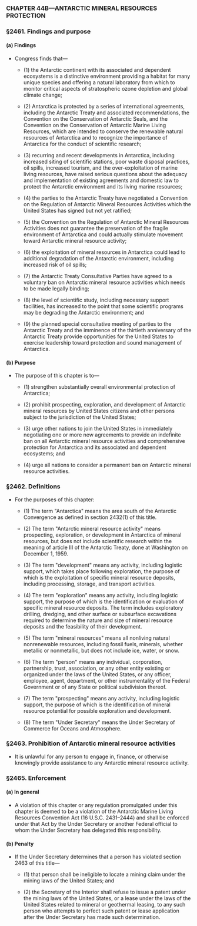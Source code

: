 ### **CHAPTER 44B—ANTARCTIC MINERAL RESOURCES PROTECTION**

### §2461. Findings and purpose
#### (a) Findings
* Congress finds that—

  * (1) the Antarctic continent with its associated and dependent ecosystems is a distinctive environment providing a habitat for many unique species and offering a natural laboratory from which to monitor critical aspects of stratospheric ozone depletion and global climate change;

  * (2) Antarctica is protected by a series of international agreements, including the Antarctic Treaty and associated recommendations, the Convention on the Conservation of Antarctic Seals, and the Convention on the Conservation of Antarctic Marine Living Resources, which are intended to conserve the renewable natural resources of Antarctica and to recognize the importance of Antarctica for the conduct of scientific research;

  * (3) recurring and recent developments in Antarctica, including increased siting of scientific stations, poor waste disposal practices, oil spills, increased tourism, and the over-exploitation of marine living resources, have raised serious questions about the adequacy and implementation of existing agreements and domestic law to protect the Antarctic environment and its living marine resources;

  * (4) the parties to the Antarctic Treaty have negotiated a Convention on the Regulation of Antarctic Mineral Resources Activities which the United States has signed but not yet ratified;

  * (5) the Convention on the Regulation of Antarctic Mineral Resources Activities does not guarantee the preservation of the fragile environment of Antarctica and could actually stimulate movement toward Antarctic mineral resource activity;

  * (6) the exploitation of mineral resources in Antarctica could lead to additional degradation of the Antarctic environment, including increased risk of oil spills;

  * (7) the Antarctic Treaty Consultative Parties have agreed to a voluntary ban on Antarctic mineral resource activities which needs to be made legally binding;

  * (8) the level of scientific study, including necessary support facilities, has increased to the point that some scientific programs may be degrading the Antarctic environment; and

  * (9) the planned special consultative meeting of parties to the Antarctic Treaty and the imminence of the thirtieth anniversary of the Antarctic Treaty provide opportunities for the United States to exercise leadership toward protection and sound management of Antarctica.

#### (b) Purpose
* The purpose of this chapter is to—

  * (1) strengthen substantially overall environmental protection of Antarctica;

  * (2) prohibit prospecting, exploration, and development of Antarctic mineral resources by United States citizens and other persons subject to the jurisdiction of the United States;

  * (3) urge other nations to join the United States in immediately negotiating one or more new agreements to provide an indefinite ban on all Antarctic mineral resource activities and comprehensive protection for Antarctica and its associated and dependent ecosystems; and

  * (4) urge all nations to consider a permanent ban on Antarctic mineral resource activities.

### §2462. Definitions
* For the purposes of this chapter:

  * (1) The term "Antarctica" means the area south of the Antarctic Convergence as defined in section 2432(1) of this title.

  * (2) The term "Antarctic mineral resource activity" means prospecting, exploration, or development in Antarctica of mineral resources, but does not include scientific research within the meaning of article III of the Antarctic Treaty, done at Washington on December 1, 1959.

  * (3) The term "development" means any activity, including logistic support, which takes place following exploration, the purpose of which is the exploitation of specific mineral resource deposits, including processing, storage, and transport activities.

  * (4) The term "exploration" means any activity, including logistic support, the purpose of which is the identification or evaluation of specific mineral resource deposits. The term includes exploratory drilling, dredging, and other surface or subsurface excavations required to determine the nature and size of mineral resource deposits and the feasibility of their development.

  * (5) The term "mineral resources" means all nonliving natural nonrenewable resources, including fossil fuels, minerals, whether metallic or nonmetallic, but does not include ice, water, or snow.

  * (6) The term "person" means any individual, corporation, partnership, trust, association, or any other entity existing or organized under the laws of the United States, or any officer, employee, agent, department, or other instrumentality of the Federal Government or of any State or political subdivision thereof.

  * (7) The term "prospecting" means any activity, including logistic support, the purpose of which is the identification of mineral resource potential for possible exploration and development.

  * (8) The term "Under Secretary" means the Under Secretary of Commerce for Oceans and Atmosphere.

### §2463. Prohibition of Antarctic mineral resource activities
* It is unlawful for any person to engage in, finance, or otherwise knowingly provide assistance to any Antarctic mineral resource activity.

### §2465. Enforcement
#### (a) In general
* A violation of this chapter or any regulation promulgated under this chapter is deemed to be a violation of the Antarctic Marine Living Resources Convention Act (16 U.S.C. 2431–2444) and shall be enforced under that Act by the Under Secretary or another Federal official to whom the Under Secretary has delegated this responsibility.

#### (b) Penalty
* If the Under Secretary determines that a person has violated section 2463 of this title—

  * (1) that person shall be ineligible to locate a mining claim under the mining laws of the United States; and

  * (2) the Secretary of the Interior shall refuse to issue a patent under the mining laws of the United States, or a lease under the laws of the United States related to mineral or geothermal leasing, to any such person who attempts to perfect such patent or lease application after the Under Secretary has made such determination.